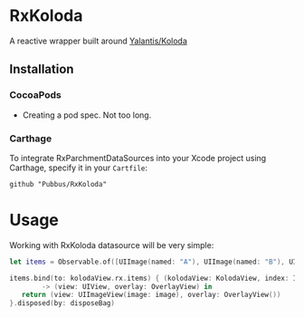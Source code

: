 # RxKoloda
A reactive wrapper built around [Yalantis/Koloda](https://github.com/Yalantis/Koloda)

## Installation
### CocoaPods
- Creating a pod spec. Not too long.

### Carthage

To integrate RxParchmentDataSources into your Xcode project using Carthage, specify it in your `Cartfile`:

```ogdl
github "Pubbus/RxKoloda"
```

# Usage
Working with RxKoloda datasource will be very simple:

```swift
let items = Observable.of([UIImage(named: "A"), UIImage(named: "B"), UIImage(named: "C")])

items.bind(to: kolodaView.rx.items) { (kolodaView: KolodaView, index: Int, image: UIImage?)
        -> (view: UIView, overlay: OverlayView) in
   return (view: UIImageView(image: image), overlay: OverlayView())
}.disposed(by: disposeBag)
```
